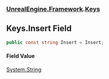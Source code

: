 ### [UnrealEngine.Framework](./UnrealEngine-Framework.md 'UnrealEngine.Framework').[Keys](./Keys.md 'UnrealEngine.Framework.Keys')
## Keys.Insert Field
  
```csharp
public const string Insert = Insert;
```
#### Field Value
[System.String](https://docs.microsoft.com/en-us/dotnet/api/System.String 'System.String')  
